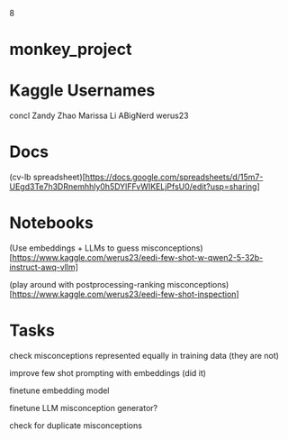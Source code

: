 8
# monkey_project

# Kaggle Usernames

concl
Zandy Zhao
Marissa Li
ABigNerd
werus23

# Docs

(cv-lb spreadsheet)[https://docs.google.com/spreadsheets/d/15m7-UEgd3Te7h3DRnemhhly0h5DYlFFvWIKELjPfsU0/edit?usp=sharing]

# Notebooks

(Use embeddings + LLMs to guess misconceptions)[https://www.kaggle.com/werus23/eedi-few-shot-w-qwen2-5-32b-instruct-awq-vllm]

(play around with postprocessing-ranking misconceptions)[https://www.kaggle.com/werus23/eedi-few-shot-inspection]

# Tasks

check misconceptions represented equally in training data (they are not)

improve few shot prompting with embeddings (did it)

finetune embedding model

finetune LLM misconception generator?

check for duplicate misconceptions
